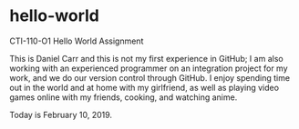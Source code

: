 # hello-world
CTI-110-O1 Hello World Assignment

This is Daniel Carr and this is not my first experience in GitHub; I am also working with an experienced programmer on an integration project for my work, and we do our version control through GitHub. I enjoy spending time out in the world and at home with my girlfriend, as well as playing video games online with my friends, cooking, and watching anime.

Today is February 10, 2019.
